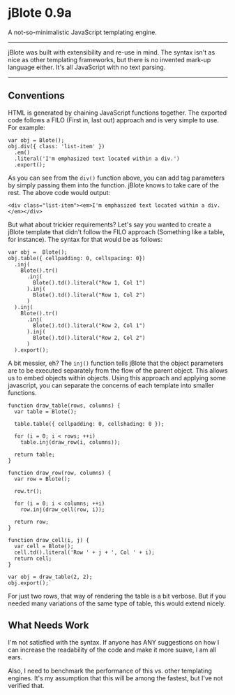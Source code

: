 # jBlote 0.9a

A not-so-minimalistic JavaScript templating engine.

-------

jBlote was built with extensibility and re-use in mind. The syntax isn't as nice as other templating frameworks, but there is no invented mark-up language either. It's all JavaScript with no text parsing.

-------

## Conventions

HTML is generated by chaining JavaScript functions together.  The exported code follows a FILO (First in, last out) approach and is very simple to use. For example:

    var obj = Blote();
    obj.div({ class: 'list-item' })
      .em()
      .literal('I'm emphasized text located within a div.')
      .export();
  
As you can see from the `div()` function above, you can add tag parameters by simply passing them into the function. jBlote knows to take care of the rest. The above code would output:

`<div class="list-item"><em>I'm emphasized text located within a div.</em></div>`

But what about trickier requirements? Let's say you wanted to create a jBlote template that didn't follow the FILO approach (Something like a table, for instance). The syntax for that would be as follows:

    var obj =  Blote();
    obj.table({ cellpadding: 0, cellspacing: 0})
      .inj(
        Blote().tr()
          .inj(
            Blote().td().literal("Row 1, Col 1")
          ).inj(
            Blote().td().literal("Row 1, Col 2")
          )
      ).inj(
        Blote().tr()
          .inj(
            Blote().td().literal("Row 2, Col 1")
          ).inj(
            Blote().td().literal("Row 2, Col 2")
          )
      ).export();
  
A bit messier, eh? The `inj()` function tells jBlote that the object parameters are to be executed separately from the flow of the parent object. This allows us to embed objects within objects. Using this approach and applying some javascript, you can separate the concerns of each template into smaller functions.

    function draw_table(rows, columns) {
      var table = Blote();
  
      table.table({ cellpadding: 0, cellshading: 0 });
      
      for (i = 0; i < rows; ++i)
        table.inj(draw_row(i, columns));
    
      return table;
    }

    function draw_row(row, columns) {
      var row = Blote();
  
      row.tr();
      
      for (i = 0; i < columns; ++i)
        row.inj(draw_cell(row, i));
   
      return row;
    }

    function draw_cell(i, j) {
      var cell = Blote();
      cell.td().literal('Row ' + j + ', Col ' + i);
      return cell;
    }

    var obj = draw_table(2, 2);
    obj.export();`

For just two rows, that way of rendering the table is a bit verbose. But if you needed many variations of the same type of table, this would extend nicely.

## What Needs Work
I'm not satisfied with the syntax. If anyone has ANY suggestions on how I can increase the readability of the code and make it more suave, I am all ears.

Also, I need to benchmark the performance of this vs. other templating engines. It's my assumption that this will be among the fastest, but I've not verified that.

